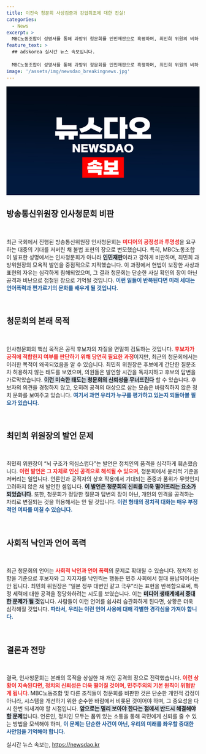 ```yaml
---
title: 이진숙 청문회 사상검증과 강압취조에 대한 진실!
categories:
  - News
excerpt: >
  MBC노동조합이 성명서를 통해 과방위 청문회를 인민재판으로 혹평하며, 최민희 위원의 비하 발언과 의원들의 폭력적 질의 태도를 강하게 비판했다. 과연 오늘날 국회의원들이 보여준 모습은 민주주의의 본질을 반영하는 것일까?
feature_text: >
  ## adskorea 실시간 뉴스 속보입니다.

  MBC노동조합이 성명서를 통해 과방위 청문회를 인민재판으로 혹평하며, 최민희 위원의 비하 발언과 의원들의 폭력적 질의 태도를 강하게 비판했다. 과연 오늘날 국회의원들이 보여준 모습은 민주주의의 본질을 반영하는 것일까?
image: '/assets/img/newsdao_breakingnews.jpg'
---
```


<p><img src="/assets/img/newsdao_breakingnews.jpg" alt="adskorea 속보" /></p>

<h2 data-ke-size="size26">방송통신위원장 인사청문회 비판</h2>

<p data-ke-size="size16">&nbsp;</p>

<p>최근 국회에서 진행된 방송통신위원장 인사청문회는 <b><span style="color: #ee2323;">미디어의 공정성과 투명성</span></b>을 요구하는 대중의 기대를 저버린 채 불법 표현의 장으로 변모했습니다. 특히, MBC노동조합이 발표한 성명에서는 인사청문회가 아니라 <b><span style="background-color: #21538527;">인민재판</span></b>이라고 강하게 비판하며, 최민희 과방위원장의 모욕적 발언을 중점적으로 지적했습니다. 이 과정에서 헌법이 보장한 사상과 표현의 자유는 심각하게 침해되었으며, 그 결과 청문회는 단순한 사실 확인의 장이 아닌 공격과 비난으로 점철된 장으로 기억될 것입니다. <b><span style="color: #1a5490;">이런 일들이 반복된다면 미래 세대는 언어폭력과 편가르기의 문화를 배우게 될 것입니다.</span></b></p>

<p data-ke-size="size16">&nbsp;</p>

<h2 data-ke-size="size26">청문회의 본래 목적</h2>

<p data-ke-size="size16">&nbsp;</p>

<p>인사청문회의 핵심 목적은 공직 후보자의 자질을 면밀히 검토하는 것입니다. <b><span style="color: #ee2323;">후보자가 공직에 적합한지 여부를 판단하기 위해 당연히 필요한 과정</span></b>이지만, 최근의 청문회에서는 이러한 목적이 왜곡되었음을 알 수 있습니다. 최민희 위원장은 후보에게 간단한 질문조차 허용하지 않는 태도를 보였으며, 의원들은 발언할 시간을 독차지하고 후보의 답변을 가로막았습니다. <b><span style="background-color: #21538527;">이런 미숙한 태도는 청문회의 신뢰성을 무너뜨린다</span></b> 할 수 있습니다. 후보자의 의견을 경청하지 않고, 오히려 공격의 대상으로 삼는 모습은 바람직하지 않은 정치 문화를 보여주고 있습니다. <b><span style="color: #1a5490;">여기서 과연 우리가 누구를 평가하고 있는지 되돌아볼 필요가 있습니다.</span></b></p>

<p data-ke-size="size16">&nbsp;</p>

<h2 data-ke-size="size26">최민희 위원장의 발언 문제</h2>

<p data-ke-size="size16">&nbsp;</p>

<p>최민희 위원장이 “뇌 구조가 의심스럽다”는 발언은 정치인의 품격을 심각하게 훼손했습니다. <b><span style="color: #ee2323;">이런 발언은 그 자체로 인신 공격으로 해석될 수 있으며</span></b>, 청문회에서 윤리적 기준을 저버리는 일입니다. 언론인과 공직자의 상호 작용에서 기대되는 존중과 품위가 무엇인지 고려하지 않은 채 발언한 셈입니다. <b><span style="background-color: #21538527;">이 발언은 청문회의 신뢰를 더욱 떨어뜨리는 요소가 되었습니다</span></b>. 또한, 청문회가 정당한 질문과 답변의 장이 아닌, 개인의 인격을 공격하는 자리로 변질되는 것을 허용해서는 안 될 것입니다. <b><span style="color: #1a5490;">이런 형태의 정치적 대화는 매우 부정적인 여파를 미칠 수 있습니다.</span></b></p>

<p data-ke-size="size16">&nbsp;</p>

<h2 data-ke-size="size26">사회적 낙인과 언어 폭력 </h2>

<p data-ke-size="size16">&nbsp;</p>

<p>최근 청문회의 언어는 <b><span style="color: #ee2323;">사회적 낙인과 언어 폭력</span></b>의 문제로 확대될 수 있습니다. 정치적 성향을 기준으로 후보자와 그 지지자를 낙인찍는 행동은 민주 사회에서 절대 용납되어서는 안 됩니다. 최민희 위원장은 “일본 정부 대변인 같고 극우”라는 표현을 반복함으로써, 특정 세력에 대한 공격을 정당화하려는 시도를 보였습니다. 이는 <b><span style="background-color: #21538527;">미디어 생태계에서 중대한 문제가 될 것</span></b>입니다. 사람들이 이런 언어를 쉽사리 습관화하게 된다면, 상황은 더욱 심각해질 것입니다. <b><span style="color: #1a5490;">따라서, 우리는 이런 언어 사용에 대해 각별한 경각심을 가져야 합니다.</span></b></p>

<p data-ke-size="size16">&nbsp;</p>

<h2 data-ke-size="size26">결론과 전망</h2>

<p data-ke-size="size16">&nbsp;</p>

<p>결국, 인사청문회는 본래의 목적을 상실한 채 개인 공격의 장으로 전락했습니다. <b><span style="color: #ee2323;">이런 상황이 지속된다면, 정치의 신뢰성은 더욱 떨어질 것이며, 민주주의의 기본 원칙이 위협받게 됩니다</span></b>. MBC노동조합 및 다른 조직들이 청문회를 비판한 것은 단순한 개인적 감정이 아니라, 시스템을 개선하기 위한 순수한 바람에서 비롯된 것이어야 하며, 그 중요성을 다시 한번 되새겨야 할 시점입니다. <b><span style="background-color: #21538527;">앞으로는 멀리 보아야 한다는 점에서 반드시 해결해야 할 문제</span></b>입니다. 언론인, 정치인 모두는 품위 있는 소통을 통해 국민에게 신뢰를 줄 수 있는 방법을 모색해야 하며, <b><span style="color: #1a5490;">이 문제는 단순한 사건이 아닌, 우리의 미래를 좌우할 중대한 사안임을 기억해야 합니다.</span></b></p>
실시간 뉴스 속보는, <a href="https://newsdao.kr" rel="dofollow">https://newsdao.kr</a>


